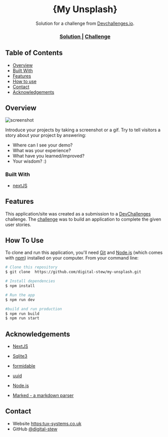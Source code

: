 <h1 align="center">{My Unsplash}</h1>

<div align="center">
   Solution for a challenge from  <a href="http://devchallenges.io" target="_blank">Devchallenges.io</a>.
</div>

<div align="center">
  <h3>
    <a href="https://tux-systems.co.uk/my-unsplash">
      Solution
    </a>
    <span> | </span>
    <a href="https://devchallenges.io/challenges/rYyhwJAxMfES5jNQ9YsP">
      Challenge
    </a>
  </h3>
</div>

<!-- TABLE OF CONTENTS -->

## Table of Contents

- [Overview](#overview)
- [Built With](#built-with)
- [Features](#features)
- [How to use](#how-to-use)
- [Contact](#contact)
- [Acknowledgements](#acknowledgements)

<!-- OVERVIEW -->

## Overview

![screenshot](https://tux-systems.co.uk/screenshots/my-unsplash-screenshot.png)

Introduce your projects by taking a screenshot or a gif. Try to tell visitors a story about your project by answering:

- Where can I see your demo?
- What was your experience?
- What have you learned/improved?
- Your wisdom? :)

### Built With

<!-- This section should list any major frameworks that you built your project using. Here are a few examples.-->

- [nextJS](https://nextjs.org/)

## Features

<!-- List the features of your application or follow the template. Don't share the figma file here :) -->

This application/site was created as a submission to a [DevChallenges](https://devchallenges.io/challenges) challenge. The [challenge](https://devchallenges.io/challenges/rYyhwJAxMfES5jNQ9YsP) was to build an application to complete the given user stories.

## How To Use

<!-- Example: -->

To clone and run this application, you'll need [Git](https://git-scm.com) and [Node.js](https://nodejs.org/en/download/) (which comes with [npm](http://npmjs.com)) installed on your computer. From your command line:

```bash
# Clone this repository
$ git clone  https://github.com/digital-stew/my-unsplash.git

# Install dependencies
$ npm install

# Run the app
$ npm run dev

#build and run production
$ npm run build
$ npm run start
```

## Acknowledgements
<!-- This section should list any articles or add-ons/plugins that helps you to complete the project. This is optional but it will help you in the future. For example -->

- [NextJS](https://nextjs.org/)
- [Sqlite3](https://www.npmjs.com/package/sqlite3)
- [formidable](https://www.npmjs.com/package/formidable)
- [uuid](https://github.com/uuidjs/uuid)

- [Node.js](https://nodejs.org/)
- [Marked - a markdown parser](https://github.com/chjj/marked)

## Contact

- Website [https:tux-systems.co.uk](https://tux-systems.co.uk)
- GitHub [@digital-stew](https://github.com/digital-stew/)